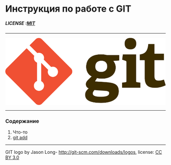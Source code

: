# Инструкция по работе с GIT

##### LICENSE :[MIT](./license.md)

----

![](./assets/Git-logo.png)

---

### Содержание
1. Что-то
2. [git add](./add.md)


---

GIT logo by Jason Long- http://git-scm.com/downloads/logos, license: [CC BY 3.0](https://creativecommons.org/licenses/by/3.0/)